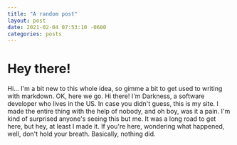 ```yaml
---
title: "A random post"
layout: post
date: 2021-02-04 07:53:10 -0600
categories: posts
---
```

# Hey there!
Hi... I'm a bit new to this whole idea, so gimme a bit to get used to writing with markdown. OK, here we go. Hi there! I'm Darkness, a software developer who lives in the US. In case you didn't guess, this is my site. I made the entire thing with the help of nobody, and oh boy, was it a pain.
I'm kind of surprised anyone's seeing this but me. It was a long road to get here, but hey, at least I made it. If you're here, wondering what happened, well, don't hold your breath. Basically, nothing did.